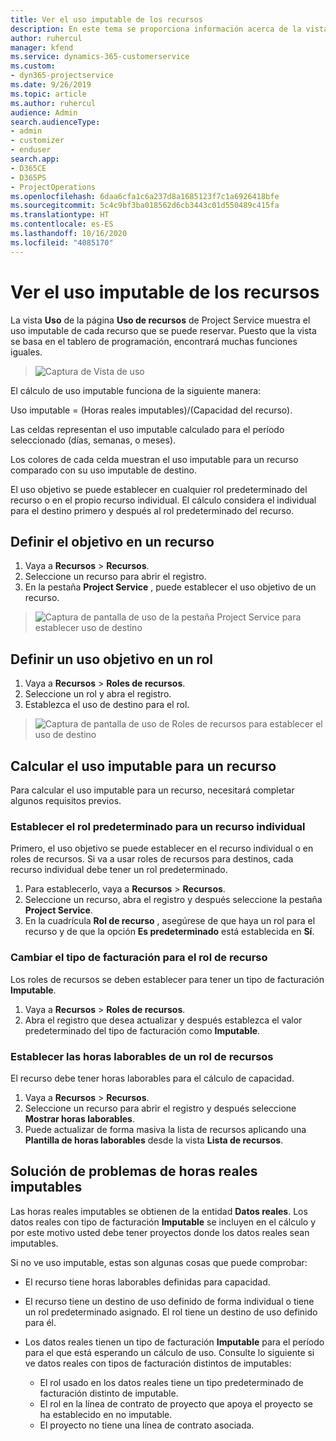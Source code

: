 ```yaml
---
title: Ver el uso imputable de los recursos
description: En este tema se proporciona información acerca de la vista de uso de recursos.
author: ruhercul
manager: kfend
ms.service: dynamics-365-customerservice
ms.custom:
- dyn365-projectservice
ms.date: 9/26/2019
ms.topic: article
ms.author: ruhercul
audience: Admin
search.audienceType:
- admin
- customizer
- enduser
search.app:
- D365CE
- D365PS
- ProjectOperations
ms.openlocfilehash: 6daa6cfa1c6a237d8a1685123f7c1a6926418bfe
ms.sourcegitcommit: 5c4c9bf3ba018562d6cb3443c01d550489c415fa
ms.translationtype: HT
ms.contentlocale: es-ES
ms.lasthandoff: 10/16/2020
ms.locfileid: "4085170"
---
```

# <a name="view-chargeable-utilization-for-resources"></a>Ver el uso imputable de los recursos
 
La vista **Uso** de la página **Uso de recursos** de Project Service muestra el uso imputable de cada recurso que se puede reservar. Puesto que la vista se basa en el tablero de programación, encontrará muchas funciones iguales.

> ![Captura de Vista de uso](media/FAQ-utilization-1.png)
 

El cálculo de uso imputable funciona de la siguiente manera:

   Uso imputable = (Horas reales imputables)/(Capacidad del recurso).

Las celdas representan el uso imputable calculado para el período seleccionado (días, semanas, o meses).

Los colores de cada celda muestran el uso imputable para un recurso comparado con su uso imputable de destino. 

El uso objetivo se puede establecer en cualquier rol predeterminado del recurso o en el propio recurso individual. El cálculo considera el individual para el destino primero y después al rol predeterminado del recurso.

## <a name="set-target-on-a-resource"></a>Definir el objetivo en un recurso

1. Vaya a **Recursos** \> **Recursos**. 
2. Seleccione un recurso para abrir el registro. 
3. En la pestaña **Project Service** , puede establecer el uso objetivo de un recurso.

> ![Captura de pantalla de uso de la pestaña Project Service para establecer uso de destino](media/FAQ-utilization-2.png)
 
## <a name="set-target-utilization-on-a-role"></a>Definir un uso objetivo en un rol

1. Vaya a **Recursos** \> **Roles de recursos**. 
2. Seleccione un rol y abra el registro. 
3. Establezca el uso de destino para el rol.

> ![Captura de pantalla de uso de Roles de recursos para establecer el uso de destino](media/FAQ-utilization-3.png)
 
## <a name="calculate-chargeable-utilization-for-a-resource"></a>Calcular el uso imputable para un recurso

Para calcular el uso imputable para un recurso, necesitará completar algunos requisitos previos. 

### <a name="set-default-role-for-individual-resource"></a>Establecer el rol predeterminado para un recurso individual

Primero, el uso objetivo se puede establecer en el recurso individual o en roles de recursos. Si va a usar roles de recursos para destinos, cada recurso individual debe tener un rol predeterminado. 

1. Para establecerlo, vaya a **Recursos** \> **Recursos**. 
2. Seleccione un recurso, abra el registro y después seleccione la pestaña **Project Service**. 
3. En la cuadrícula **Rol de recurso** , asegúrese de que haya un rol para el recurso y de que la opción **Es predeterminado** está establecida en **Sí**.
 
### <a name="change-billing-type-for-resource-role"></a>Cambiar el tipo de facturación para el rol de recurso

Los roles de recursos se deben establecer para tener un tipo de facturación **Imputable**. 

1. Vaya a **Recursos** \> **Roles de recursos**. 
2. Abra el registro que desea actualizar y después establezca el valor predeterminado del tipo de facturación como **Imputable**.

### <a name="set-working-hours-for-resource-role"></a>Establecer las horas laborables de un rol de recursos
 
El recurso debe tener horas laborables para el cálculo de capacidad. 

1. Vaya a **Recursos** \> **Recursos**. 
2. Seleccione un recurso para abrir el registro y después seleccione **Mostrar horas laborables**. 
3. Puede actualizar de forma masiva la lista de recursos aplicando una **Plantilla de horas laborables** desde la vista **Lista de recursos**.

## <a name="troubleshooting-chargeable-actual-hours"></a>Solución de problemas de horas reales imputables

Las horas reales imputables se obtienen de la entidad **Datos reales**. Los datos reales con tipo de facturación **Imputable** se incluyen en el cálculo y por este motivo usted debe tener proyectos donde los datos reales sean imputables.

Si no ve uso imputable, estas son algunas cosas que puede comprobar:

- El recurso tiene horas laborables definidas para capacidad.
- El recurso tiene un destino de uso definido de forma individual o tiene un rol predeterminado asignado. El rol tiene un destino de uso definido para él.
- Los datos reales tienen un tipo de facturación **Imputable** para el período para el que está esperando un cálculo de uso. Consulte lo siguiente si ve datos reales con tipos de facturación distintos de imputables:

  - El rol usado en los datos reales tiene un tipo predeterminado de facturación distinto de imputable.
  - El rol en la línea de contrato de proyecto que apoya el proyecto se ha establecido en no imputable.
  - El proyecto no tiene una línea de contrato asociada.

